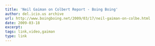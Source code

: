 ```yaml
---
title: 'Neil Gaiman on Colbert Report - Boing Boing'
author: del.icio.us archive
url: http://www.boingboing.net/2009/03/17/neil-gaiman-on-colbe.html
date: 2009-03-18
excerpt: 
tags: link,video,gaiman
type: link
---
```

